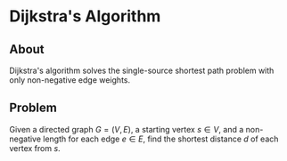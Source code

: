 # Dijkstra's Algorithm

<style>
.md-logo img {
  content: url('/data-structures/graph/network-light.svg');
}

:root [data-md-color-scheme=slate] .md-logo img  {
  content: url('/data-structures/graph/network-dark.svg');
}
</style>

## About

Dijkstra's algorithm solves the single-source shortest path problem with only non-negative edge weights.

## Problem

Given a directed graph $G = (V, E),$ a starting vertex $s \in V,$ and a non-negative length for each edge $e \in E$, find the shortest distance $d$ of each vertex from $s$.
